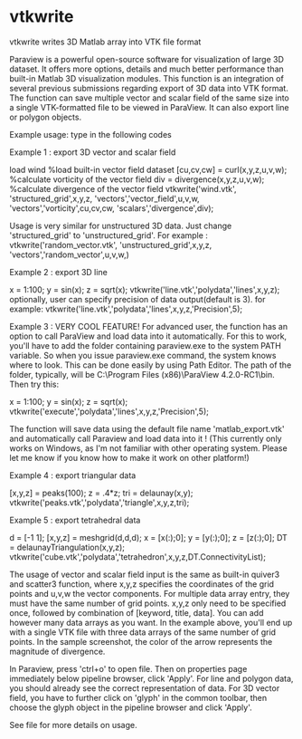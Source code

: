 # vtkwrite
vtkwrite writes 3D Matlab array into VTK file format

Paraview is a powerful open-source software for visualization of large 3D dataset. It offers more options, details and much better performance than built-in Matlab 3D visualization modules. This function is an integration of several previous submissions regarding export of 3D data into VTK format. The function can save multiple vector and scalar field of the same size into a single VTK-formatted file to be viewed in ParaView. It can also export line or polygon objects. 
  
Example usage: type in the following codes 

Example 1 : export 3D vector and scalar field 

load wind %load built-in vector field dataset 
[cu,cv,cw] = curl(x,y,z,u,v,w); %calculate vorticity of the vector field 
div = divergence(x,y,z,u,v,w); %calculate divergence of the vector field 
vtkwrite('wind.vtk', 'structured_grid',x,y,z, 'vectors','vector_field',u,v,w, 'vectors','vorticity',cu,cv,cw, 'scalars','divergence',div); 

Usage is very similar for unstructured 3D data. Just change 'structured_grid' to 'unstructured_grid'. For example : 
vtkwrite('random_vector.vtk', 'unstructured_grid',x,y,z, 'vectors','random_vector',u,v,w,) 

Example 2 : export 3D line 

x = 1:100; y = sin(x); z = sqrt(x); 
vtkwrite('line.vtk','polydata','lines',x,y,z); 
optionally, user can specify precision of data output(default is 3). for example: 
vtkwrite('line.vtk','polydata','lines',x,y,z,'Precision',5); 

Example 3 : VERY COOL FEATURE! For advanced user, the function has an option to call ParaView and load data into it automatically. For this to work, you'll have to add the folder containing paraview.exe to the system PATH variable. So when you issue paraview.exe command, the system knows where to look. This can be done easily by using Path Editor. The path of the folder, typically, will be C:\Program Files (x86)\ParaView 4.2.0-RC1\bin. Then try this: 

x = 1:100; y = sin(x); z = sqrt(x); 
vtkwrite('execute','polydata','lines',x,y,z,'Precision',5); 

The function will save data using the default file name 'matlab_export.vtk' and automatically call Paraview and load data into it ! (This currently only works on Windows, as I'm not familiar with other operating system. Please let me know if you know how to make it work on other platform!) 

Example 4 : export triangular data 

[x,y,z] = peaks(100); 
z = .4*z; 
tri = delaunay(x,y); 
vtkwrite('peaks.vtk','polydata','triangle',x,y,z,tri);

Example 5 : export tetrahedral data 

d = [-1 1]; 
[x,y,z] = meshgrid(d,d,d); 
x = [x(:);0]; y = [y(:);0]; z = [z(:);0]; 
DT = delaunayTriangulation(x,y,z); 
vtkwrite('cube.vtk','polydata','tetrahedron',x,y,z,DT.ConnectivityList);

The usage of vector and scalar field input is the same as built-in quiver3 and scatter3 function, where x,y,z specifies the coordinates of the grid points and u,v,w the vector components. For multiple data array entry, they must have the same number of grid points. x,y,z only need to be specified once, followed by combination of [keyword, title, data]. You can add however many data arrays as you want. In the example above, you'll end up with a single VTK file with three data arrays of the same number of grid points. In the sample screenshot, the color of the arrow represents the magnitude of divergence.

In Paraview, press 'ctrl+o' to open file. Then on properties page immediately below pipeline browser, click 'Apply'. For line and polygon data, you should already see the correct representation of data. For 3D vector field, you have to further click on 'glyph' in the common toolbar, then choose the glyph object in the pipeline browser and click 'Apply'.

See file for more details on usage.
